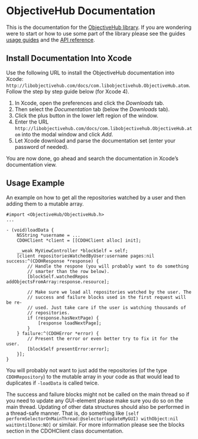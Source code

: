 <div class="section-header">
	<h1 class="title title-header">ObjectiveHub Documentation</h1>
</div>

This is the documentation for the  [ObjectiveHub library](http://libobjectivehub.com/). If you are wondering were to start or how to use some part of the library please see the guides [usage guides](guides.html) and the [API reference](../index.html).

## Install Documentation Into Xcode ##
Use the following URL to install the ObjectiveHub documentation into Xcode: `http://libobjectivehub.com/docs/com.libobjectivehub.ObjectiveHub.atom`. Follow the step by step guide below (for Xcode 4).

1. In Xcode, open the preferences and click the _Downloads_ tab.
2. Then select the _Documentation_ tab (below the _Downloads_ tab).
3. Click the plus button in the lower left region of the window.
4. Enter the URL `http://libobjectivehub.com/docs/com.libobjectivehub.ObjectiveHub.atom` into the modal window and click _Add_.
5. Let Xcode download and parse the documentation set (enter your password of needed).

You are now done, go ahead and search the documentation in Xcode’s documentation view.

## Usage Example ##
An example on how to get all the repositories watched by a user and then adding them to a mutable array.

	#import <ObjectiveHub/ObjectiveHub.h>
	...
	
	- (void)loadData {
		NSString *username = ...
		CDOHClient *client = [[CDOHClient alloc] init];
		
		__weak MyViewController *blockSelf = self;
		[client repositoriesWatchedByUser:username pages:nil success:^(CDOHResponse *response) {
			// Handle the respone (you will probably want to do something 
			// smarter than the row below).
			[blockSelf.watchedRepos addObjectsFromArray:response.resource];
			
			// Make sure we load all repositories watched by the user. The
			// success and failure blocks used in the first request will be re-
			// used. Just take care if the user is watching thousands of
			// repositories.
			if (response.hasNextPage) {
				[response loadNextPage];
			}
		} failure:^(CDOHError *error) {
			// Present the error or even better try to fix it for the user.
			[blockSelf presentError:error];
		}];
	}

You will probably not want to just add the repositories (of the type `CDOHRepository`) to the mutable array in your code as that would lead to duplicates if `-loadData` is called twice.

The success and failure blocks might not be called on the main thread so if you need to update any GUI-element please make sure you do so on the main thread. Updating of other data structures should also be performed in a thread-safe manner. That is, do something like `[self performSelectorOnMainThread:@selector(updateMyGUI) withObject:nil waitUntilDone:NO]` or similair. For more information please see the blocks section in the CDOHClient class documentation.
